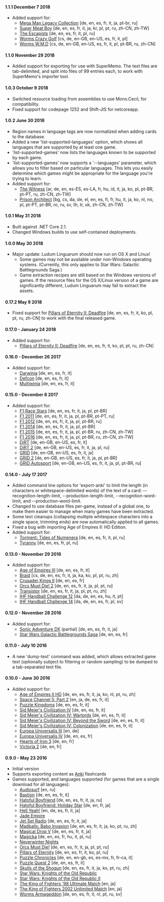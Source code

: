 #### 1.1.1 December 7 2018
* Added support for:
	* [Mega Man Legacy Collection](https://store.steampowered.com/app/363440/) \[de, en, es, fr, it, ja, pt-br, ru\]
	* [Super Meat Boy](https://store.steampowered.com/app/40800/) \[de, en, es, fr, it, ja, kr, pl, pt, ru, zh-CN, zh-TW\]
	* [The Escapists](https://store.steampowered.com/app/298630/) \[de, en, es, fr, it, pl, ru\]
	* [Worms Crazy Golf](https://store.steampowered.com/app/70620/) \[cs, de, en-GB, en-US, es, fr, it, pl\]
	* [Worms W.M.D](https://store.steampowered.com/app/327030/) \[cs, de, en-GB, en-US, es, fr, it, pl, pt-BR, ru, zh-CN\]

#### 1.1.0 November 29 2018
* Added support for exporting for use with SuperMemo. The text files are tab-delimited, and split into files of 99 entries each, to work with SuperMemo's importer tool.

#### 1.0.3 October 9 2018
* Switched resource loading from assemblies to use Mono.Cecil, for compatibility.
* Fixed support for codepage 1252 and Shift-JIS for netcoreapp.

#### 1.0.2 June 30 2018
* Region names in language tags are now normalized when adding cards to the database.
* Added a new 'list-supported-languages' option, which shows all languages that are supported by at least one game.
* 'list-supported-games' now lists the languages known to be supported by each game.
* 'list-supported-games' now supports a '--languages' parameter, which allows you to filter based on particular 
   languages. This lets you easily determine which games might be appropriate for the language you're trying to learn.
* Added support for:
  * [The Witness](https://store.steampowered.com/app/210970/) \[ar, de, en, es-ES, es-LA, fr, hu, id, it, ja, ko, pl, pt-BR, pt-PT, ru, zh-CN, zh-TW\]
  * [Prison Architect](https://store.steampowered.com/app/233450/) \[bg, cs, da, de, el, en, es, fi, fr, hu, it, ja, ko, nl, no, pl, pt-PT, pt-BR, ro, ru, sv, th, tr, uk, zh-CN, zh-TW\]

#### 1.0.1 May 31 2018
* Built against .NET Core 2.1.
* Changed Windows builds to use self-contained deployments.

#### 1.0.0 May 30 2018
* Major update: Ludum Linguarum should now run on OS X and Linux!
	* Some games may not be available under non-Windows operating systems. (Currently, this only applies to Star Wars: Galactic Battlegrounds Saga.)
	* Game extraction recipes are still based on the Windows versions of games. If the resource files for the OS X/Linux version of a game are significantly different, Ludum Linguarum may fail to extract the assets.

#### 0.17.2 May 9 2018
* Fixed support for [Pillars of Eternity II: Deadfire](http://store.steampowered.com/app/560130/) \[de, en, es, fr, it, ko, pl, pt, ru, zh-CN\] to work with the final released game.

#### 0.17.0 - January 24 2018
* Added support for:
  * [Pillars of Eternity II: Deadfire](http://store.steampowered.com/app/560130/) \[de, en, es, fr, it, ko, pl, pt, ru, zh-CN\]

#### 0.16.0 - December 26 2017
* Added support for:
	* [Darwinia](http://store.steampowered.com/app/1500/) \[de, en, es, fr, it\]
	* [Defcon](http://store.steampowered.com/app/1520/) \[de, en, es, fr, it\]
	* [Multiwinia](http://store.steampowered.com/app/1530/) \[de, en, es, fr, it\]

#### 0.15.0 - December 8 2017
* Added support for:
    * [F1 Race Stars](http://store.steampowered.com/app/203680/F1_RACE_STARS/) \[de, en, es, fr, it, ja, pl, pt-BR\]
    * [F1 2011](http://store.steampowered.com/app/44360/F1_2011/) \[de, en, es, fr, it, ja, pl, pt-BR, pt-PT, ru\]
    * [F1 2012](http://store.steampowered.com/app/208500/F1_2012/) \[de, en, es, fr, it, ja, pl, pt-BR, ru\]
    * [F1 2014](http://store.steampowered.com/app/226580/F1_2014/) \[de, en, es, fr, it, ja, pl, pt-BR\]
    * [F1 2015](http://store.steampowered.com/app/286570/F1_2015/) \[de, en, es, fr, it, ja, pl, pt-BR, ru, zh-CN, zh-TW\]
    * [F1 2016](http://store.steampowered.com/app/391040/F1_2016/) \[de, en, es, fr, it, ja, pl, pt-BR, ru, zh-CN, zh-TW\]
    * [DiRT](http://store.steampowered.com/app/11440/) \[de, en-GB, en-US, es, fr, it\]
    * [DiRT 2](http://store.steampowered.com/app/12840/) \[de, en-GB, en-US, es, fr, it, ja, pl, ru\]
    * [GRID](http://store.steampowered.com/app/12750/) \[de, en-GB, en-US, es, fr, it, ja\]
    * [GRID 2](http://store.steampowered.com/app/44350/GRID_2/) \[de, en-GB, en-US, es, fr, it, ja, pl, pt-BR\]
    * [GRID Autosport](http://store.steampowered.com/app/255220/GRID_Autosport/) \[de, en-GB, en-US, es, fr, it, ja, pl, pt-BR, ru\]

#### 0.14.0 - July 17 2017
* Added command line options for 'export-anki' to limit the length (in characters or whitespace-delimited words) of the text of a card: --recognition-length-limit, --production-length-limit, --recognition-word-limit, and --production-word-limit.
* Changed to use database files per-game, instead of a global one, to make them easier to manage when many games have been extracted.
* Some text cleanups (collapsing multiple whitespace characters into a single space, trimming ends) are now automatically applied to all games.
* Fixed a bug with importing Age of Empires II: HD Edition.
* Added support for:
    * [Torment: Tides of Numenera](http://store.steampowered.com/app/272270/Torment_Tides_of_Numenera/) \[de, en, es, fr, it, pl, ru\]
	* [Tyranny](http://store.steampowered.com/app/362960/Tyranny/) \[de, en, es, fr, pl, ru\]

#### 0.13.0 - November 29 2016
* Added support for:
    * [Age of Empires III](http://store.steampowered.com/app/105450/) \[de, en, es, fr, it\]
    * [Braid](http://store.steampowered.com/app/26800/) \[cs, de, en, es, fr, it, ja, ka, ko, pl, pt, ru, zh\]
    * [Crusader Kings II](http://store.steampowered.com/app/203770/) \[de, en, es, fr\]
    * [Orcs Must Die! 2](http://store.steampowered.com/app/201790/) \[de, en, es, fr, it, ja, pl, pt, ru\]
    * [Transistor](http://store.steampowered.com/app/237930/) \[de, en, es, fr, it, ja, pl, pt, ru, zh\]
    * [IHF Handball Challenge 12](http://store.steampowered.com/app/283490/) \[da, de, en, es, hu, it, pt\]
    * [IHF Handball Challenge 14](http://store.steampowered.com/app/279460/) \[da, de, en, es, fr, pl, sv\]

#### 0.12.0 - November 28 2016
* Added support for:
    * [Sonic Adventure DX](http://store.steampowered.com/app/71250/) (partial) \[de, en, es, fr, it, ja\]
	* [Star Wars Galactic Battlegrounds Saga](http://store.steampowered.com/app/356500/) \[de, en, es, fr\]

#### 0.11.0 - July 10 2016
* A new 'dump-text' command was added, which allows extracted game text (optionally subject to filtering or 
random sampling) to be dumped to a tab-separated text file.

#### 0.10.0 - June 30 2016
* Added support for:
  * [Age of Empires II HD](http://store.steampowered.com/app/221380/) \[de, en, es, fr, it, ja, ko, nl, pt, ru, zh\]
  * [Space Channel 5: Part 2](http://store.steampowered.com/app/71260/) \[en, ja, de, es, fr, it\]
  * [Puzzle Kingdoms](http://store.steampowered.com/app/23700/) \[de, en, es, fr, it\]
  * [Sid Meier's Civilization IV](http://store.steampowered.com/app/3900/) \[de, en, es, fr, it\]
  * [Sid Meier's Civilization IV: Warlords](http://store.steampowered.com/app/3990/) \[de, en, es, fr, it\]
  * [Sid Meier's Civilization IV: Beyond the Sword](http://store.steampowered.com/app/8800/) \[de, en, es, fr, it\]
  * [Sid Meier's Civilization IV: Colonization](http://store.steampowered.com/app/16810/) \[de, en, es, fr, it\]
  * [Europa Universalis III](http://store.steampowered.com/app/25800/) \[en, de\]
  * [Europa Universalis IV](http://store.steampowered.com/app/236850/) \[de, en, es, fr\]
  * [Hearts of Iron 3](http://store.steampowered.com/app/25890/) \[de, en, fr\]
  * [Victoria 2](http://store.steampowered.com/app/42960/) \[de, en, fr\]

#### 0.9.0 - May 23 2016
* Initial version
* Supports exporting content as [Anki](http://ankisrs.net/) flashcards
* Games supported, and languages supported (for games that are a single download for all languages):
  * [Audiosurf](http://store.steampowered.com/app/12900/) \[en, ru\]
  * [Bastion](http://store.steampowered.com/app/107100/) \[de, en, es, fr, it\]
  * [Hatoful Boyfriend](http://store.steampowered.com/app/310080/) \[de, en, es, fr, it, ja, ru\]
  * [Hatoful Boyfriend: Holiday Star](http://store.steampowered.com/app/377080/) \[de, en, fr, ja\]
  * [Hell Yeah!](http://store.steampowered.com/app/205230/) \[en, de, es, fr, it, ja\]
  * [Jade Empire](http://store.steampowered.com/app/7110/) 
  * [Jet Set Radio](http://store.steampowered.com/app/205950/) \[de, en, es, fr, it, ja\]
  * [Madballs: Babo Invasion](http://store.steampowered.com/app/25700/) \[de, en, es, fr, it, ja, ko, pt, ru, zh\]
  * [Magical Drop V](http://store.steampowered.com/app/204960/) \[de, en, es, fr, it, ja\]
  * [Magicka](http://store.steampowered.com/app/42910/) \[de, en, es, fr, hu, it, pl, ru\]
  * [Neverwinter Nights](https://www.gog.com/game/neverwinter_nights_diamond_edition)
  * [Orcs Must Die!](http://store.steampowered.com/app/102600/) \[de, en, es, fr, it, ja, pl, pt, ru\]
  * [Pillars of Eternity](http://store.steampowered.com/app/291650/) \[de, en, es, fr, it, ko, pl, ru\]
  * [Puzzle Chronicles](http://store.steampowered.com/app/19020/) \[de, en, en-gb, es, es-mx, fr, fr-ca, it\]
  * [Puzzle Quest 2](http://store.steampowered.com/app/47540/) \[de, en, es, fr, it\]
  * [Skulls of the Shogun](http://store.steampowered.com/app/228960/) \[de, en, es, fr, it, ja, ko, pt, ru, zh\]
  * [Star Wars: Knights of the Old Republic](http://store.steampowered.com/app/32370)
  * [Star Wars: Knights of the Old Republic II](http://store.steampowered.com/app/208580/)
  * [The King of Fighters '98 Ultimate Match](http://store.steampowered.com/app/222420/) \[en, ja\]
  * [The King of Fighters 2002 Unlimited Match](http://store.steampowered.com/app/222440/) \[en, ja\]
  * [Worms Armageddon](http://store.steampowered.com/app/217200/) \[de, en, es, fr, it, nl, pt, ru, sv\]
